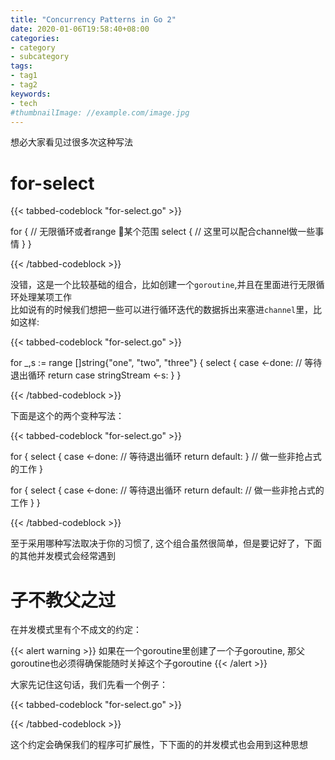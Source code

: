 ```yaml
---
title: "Concurrency Patterns in Go 2"
date: 2020-01-06T19:58:40+08:00
categories:
- category
- subcategory
tags:
- tag1
- tag2
keywords:
- tech
#thumbnailImage: //example.com/image.jpg
---
```


<!--more-->

想必大家看见过很多次这种写法  
# for-select 

{{< tabbed-codeblock "for-select.go" >}}
<!-- tab go -->
for { // 无限循环或者range 某个范围
  select {
    // 这里可以配合channel做一些事情
  }
}
<!-- endtab -->
{{< /tabbed-codeblock >}}

没错，这是一个比较基础的组合，比如创建一个`goroutine`,并且在里面进行无限循环处理某项工作    
比如说有的时候我们想把一些可以进行循环迭代的数据拆出来塞进`channel`里，比如这样:

{{< tabbed-codeblock "for-select.go" >}}
<!-- tab go -->
for _,s := range []string{"one", "two", "three"} {
  select {
    case <-done: // 等待退出循环
    return
    case stringStream <-s: 
  }
}
<!-- endtab -->
{{< /tabbed-codeblock >}}

下面是这个的两个变种写法：

{{< tabbed-codeblock "for-select.go" >}}
<!-- tab style1 -->
for {
  select {
    case <-done: // 等待退出循环
    return
    default:
  }
  // 做一些非抢占式的工作
}
<!-- endtab -->

<!-- tab style2 -->
for {
  select {
    case <-done: // 等待退出循环
    return
    default:
      // 做一些非抢占式的工作
  }
}
<!-- endtab -->
{{< /tabbed-codeblock >}}


至于采用哪种写法取决于你的习惯了, 这个组合虽然很简单，但是要记好了，下面的其他并发模式会经常遇到

# 子不教父之过

在并发模式里有个不成文的约定：

{{< alert warning >}}
如果在一个goroutine里创建了一个子goroutine, 那父goroutine也必须得确保能随时关掉这个子goroutine
{{< /alert >}}

大家先记住这句话，我们先看一个例子：

{{< tabbed-codeblock "for-select.go" >}}
<!-- tab go -->

<!-- endtab -->
{{< /tabbed-codeblock >}}

这个约定会确保我们的程序可扩展性，下下面的的并发模式也会用到这种思想

